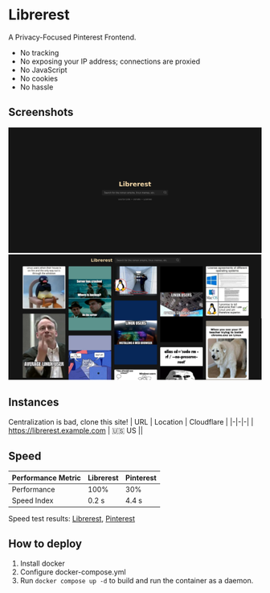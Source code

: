 # Librerest
A Privacy-Focused Pinterest Frontend.
- No tracking
- No exposing your IP address; connections are proxied
- No JavaScript
- No cookies
- No hassle

## Screenshots
![Index](./screenshots/index.png)
![Results](./screenshots/results.png)

## Instances
Centralization is bad, clone this site!
| URL | Location | Cloudflare |
|-|-|-|
| https://librerest.example.com | 🇺🇸 US ||

## Speed
| Performance Metric | Librerest | Pinterest |
|-|-|-|
| Performance | 100% | 30% |
| Speed Index | 0.2 s | 4.4 s |

Speed test results: [Librerest](https://pagespeed.web.dev/analysis?url=https://librerest.bunk.lol/), [Pinterest](https://pagespeed.web.dev/analysis?url=https://www.pinterest.com/)

## How to deploy
1. Install docker
2. Configure docker-compose.yml
3. Run `docker compose up -d` to build and run the container as a daemon.
